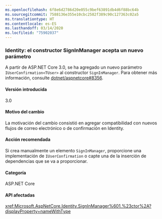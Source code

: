 ```yaml
---
ms.openlocfilehash: 6f8e6d2786d20e055c9bef63891db4d6f88bc64b
ms.sourcegitcommit: 7588136e355e10cbc2582f389c90c127363c02a5
ms.translationtype: HT
ms.contentlocale: es-ES
ms.lasthandoff: 03/14/2020
ms.locfileid: "75902037"
---
```

### <a name="identity-signinmanager-constructor-accepts-new-parameter"></a>Identity: el constructor SignInManager acepta un nuevo parámetro

A partir de ASP.NET Core 3.0, se ha agregado un nuevo parámetro `IUserConfirmation<TUser>` al constructor `SignInManager`. Para obtener más información, consulte [dotnet/aspnetcore#8356](https://github.com/dotnet/aspnetcore/issues/8356).

#### <a name="version-introduced"></a>Versión introducida

3.0

#### <a name="reason-for-change"></a>Motivo del cambio

La motivación del cambio consistió en agregar compatibilidad con nuevos flujos de correo electrónico o de confirmación en Identity.

#### <a name="recommended-action"></a>Acción recomendada

Si crea manualmente un elemento `SignInManager`, proporcione una implementación de `IUserConfirmation` o capte una de la inserción de dependencias que se va a proporcionar.

#### <a name="category"></a>Categoría

ASP.NET Core

#### <a name="affected-apis"></a>API afectadas

<xref:Microsoft.AspNetCore.Identity.SignInManager%601.%23ctor%2A?displayProperty=nameWithType>

<!--

#### Affected APIs

`Overload:Microsoft.AspNetCore.Identity.SignInManager`1.#ctor`

-->
